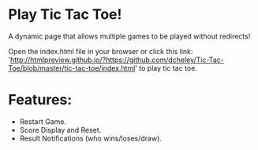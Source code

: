 # Play Tic Tac Toe!
A dynamic page that allows multiple games to be played without redirects!

Open the index.html file in your browser or click this link: 'http://htmlpreview.github.io/?https://github.com/dcheley/Tic-Tac-Toe/blob/master/tic-tac-toe/index.html' to play tic tac toe.

# Features:
* Restart Game.
* Score Display and Reset.
* Result Notifications (who wins/loses/draw).
